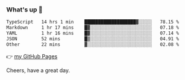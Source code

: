 ### What's up 👋

<!--START_SECTION:waka-->

```txt
TypeScript   14 hrs 1 min    ███████████████████▓░░░░░   78.15 %
Markdown     1 hr 17 mins    █▓░░░░░░░░░░░░░░░░░░░░░░░   07.18 %
YAML         1 hr 16 mins    █▓░░░░░░░░░░░░░░░░░░░░░░░   07.14 %
JSON         52 mins         █▒░░░░░░░░░░░░░░░░░░░░░░░   04.91 %
Other        22 mins         ▓░░░░░░░░░░░░░░░░░░░░░░░░   02.08 %
```

<!--END_SECTION:waka-->

👉 [my GitHub Pages](https://ykzhukian.github.io)

Cheers, have a great day.

